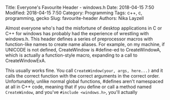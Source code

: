 Title: Everyone's Favourite Header - windows.h
Date: 2018-04-15 7:50
Modified: 2018-04-15 7:50
Category: Programming
Tags: c++, c, programming, gecko
Slug: favourite-header
Authors: Nika Layzell

Almost everyone who's had the misfortune of desktop applications in C or C++ for windows has probably had the experience of wrestling with windows.h. This header defines a series of preprocessor macros with function-like names to create name aliases. For example, on my machine, if UNICODE is not defined, CreateWindow is #define-ed to CreateWindowA, which is actually a function-style macro, expanding to a call to CreateWindowExA.

This usually works fine. You call `CreateWindow(your, args, here...)` and it calls the correct function with the correct arguments in the correct order. Unfortunately, unlike normal global functions, #defines aren't namespaced at all in C++ code, meaning that if you define or call a method named `CreateWindow`, and you've `#include <windows.h>`, you'll actually 